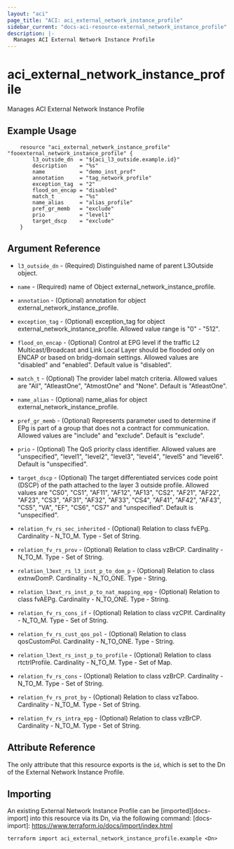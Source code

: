```yaml
---
layout: "aci"
page_title: "ACI: aci_external_network_instance_profile"
sidebar_current: "docs-aci-resource-external_network_instance_profile"
description: |-
  Manages ACI External Network Instance Profile
---
```


# aci_external_network_instance_profile #
Manages ACI External Network Instance Profile

## Example Usage ##

```hcl
	resource "aci_external_network_instance_profile" "fooexternal_network_instance_profile" {
		l3_outside_dn  = "${aci_l3_outside.example.id}"
		description    = "%s"
		name           = "demo_inst_prof"
		annotation     = "tag_network_profile"
		exception_tag  = "2"
		flood_on_encap = "disabled"
		match_t        = "%s"
		name_alias     = "alias_profile"
		pref_gr_memb   = "exclude"
		prio           = "level1"
		target_dscp    = "exclude"
	}
```
## Argument Reference ##
* `l3_outside_dn` - (Required) Distinguished name of parent L3Outside object.
* `name` - (Required) name of Object external_network_instance_profile.
* `annotation` - (Optional) annotation for object external_network_instance_profile.
* `exception_tag` - (Optional) exception_tag for object external_network_instance_profile. Allowed value range is "0" - "512".
* `flood_on_encap` - (Optional) Control at EPG level if the traffic L2 Multicast/Broadcast and Link Local Layer should be flooded only on ENCAP or based on bridg-domain settings. Allowed values are "disabled" and "enabled". Default value is "disabled".
* `match_t` - (Optional) The provider label match criteria. Allowed values are "All", "AtleastOne", "AtmostOne" and "None". Default is "AtleastOne".
* `name_alias` - (Optional) name_alias for object external_network_instance_profile.
* `pref_gr_memb` - (Optional)  Represents parameter used to determine if EPg is part of a group that does not a contract for communication. Allowed values are "include" and "exclude". Default is "exclude".

* `prio` - (Optional) The QoS priority class identifier. Allowed values are "unspecified", "level1", "level2", "level3", "level4", "level5" and "level6". Default is "unspecified".
* `target_dscp` - (Optional) The target differentiated services code point (DSCP) of the path attached to the layer 3 outside profile. Allowed values are "CS0", "CS1", "AF11",	"AF12",	"AF13",	"CS2",	"AF21",	"AF22",	"AF23",	"CS3",	"AF31",	"AF32",	"AF33",	"CS4",	"AF41",	"AF42",	"AF43",	"CS5",	"VA",	"EF",	"CS6",	"CS7"	and "unspecified". Default is "unspecified".	


* `relation_fv_rs_sec_inherited` - (Optional) Relation to class fvEPg. Cardinality - N_TO_M. Type - Set of String.
                
* `relation_fv_rs_prov` - (Optional) Relation to class vzBrCP. Cardinality - N_TO_M. Type - Set of String.
                
* `relation_l3ext_rs_l3_inst_p_to_dom_p` - (Optional) Relation to class extnwDomP. Cardinality - N_TO_ONE. Type - String.
                
* `relation_l3ext_rs_inst_p_to_nat_mapping_epg` - (Optional) Relation to class fvAEPg. Cardinality - N_TO_ONE. Type - String.
                
* `relation_fv_rs_cons_if` - (Optional) Relation to class vzCPIf. Cardinality - N_TO_M. Type - Set of String.
                
* `relation_fv_rs_cust_qos_pol` - (Optional) Relation to class qosCustomPol. Cardinality - N_TO_ONE. Type - String.
                
* `relation_l3ext_rs_inst_p_to_profile` - (Optional) Relation to class rtctrlProfile. Cardinality - N_TO_M. Type - Set of Map.
                
* `relation_fv_rs_cons` - (Optional) Relation to class vzBrCP. Cardinality - N_TO_M. Type - Set of String.
                
* `relation_fv_rs_prot_by` - (Optional) Relation to class vzTaboo. Cardinality - N_TO_M. Type - Set of String.
                
* `relation_fv_rs_intra_epg` - (Optional) Relation to class vzBrCP. Cardinality - N_TO_M. Type - Set of String.
                


## Attribute Reference

The only attribute that this resource exports is the `id`, which is set to the
Dn of the External Network Instance Profile.

## Importing ##

An existing External Network Instance Profile can be [imported][docs-import] into this resource via its Dn, via the following command:
[docs-import]: https://www.terraform.io/docs/import/index.html


```
terraform import aci_external_network_instance_profile.example <Dn>
```